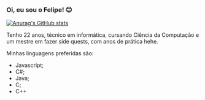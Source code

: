 ### Oi, eu sou o Felipe! 😊

[![Anurag's GitHub stats](https://github-readme-stats.vercel.app/api?username=nascimento-felipe&show_icons=true&theme=gotham&include_all_commits=true&custom_title=Meus%20Status)](https://github.com/nascimento-felipe)

Tenho 22 anos, técnico em informática, cursando Ciência da Computação e um mestre em fazer side quests, com anos de prática hehe.

 Minhas linguagens preferidas são: 
- Javascript;
- C#;
- Java;
- C;
- C++
